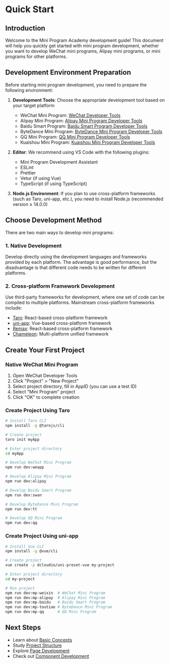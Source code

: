 # Quick Start

## Introduction

Welcome to the Mini Program Academy development guide! This document will help you quickly get started with mini program development, whether you want to develop WeChat mini programs, Alipay mini programs, or mini programs for other platforms.

## Development Environment Preparation

Before starting mini program development, you need to prepare the following environment:

1. **Development Tools**: Choose the appropriate development tool based on your target platform
   - WeChat Mini Program: [WeChat Developer Tools](https://developers.weixin.qq.com/miniprogram/dev/devtools/download.html)
   - Alipay Mini Program: [Alipay Mini Program Developer Tools](https://opendocs.alipay.com/mini/ide/download)
   - Baidu Smart Program: [Baidu Smart Program Developer Tools](https://smartprogram.baidu.com/docs/develop/devtools/history/)
   - ByteDance Mini Program: [ByteDance Mini Program Developer Tools](https://microapp.bytedance.com/docs/zh-CN/mini-app/develop/developer-instrument/download/developer-instrument-update-and-download/)
   - QQ Mini Program: [QQ Mini Program Developer Tools](https://q.qq.com/wiki/tools/devtool/)
   - Kuaishou Mini Program: [Kuaishou Mini Program Developer Tools](https://mp.kuaishou.com/docs/develop/developerTools/downloadPath.html)

2. **Editor**: We recommend using VS Code with the following plugins:
   - Mini Program Development Assistant
   - ESLint
   - Prettier
   - Vetur (if using Vue)
   - TypeScript (if using TypeScript)

3. **Node.js Environment**: If you plan to use cross-platform frameworks (such as Taro, uni-app, etc.), you need to install Node.js (recommended version ≥ 14.0.0)

## Choose Development Method

There are two main ways to develop mini programs:

### 1. Native Development

Develop directly using the development languages and frameworks provided by each platform. The advantage is good performance, but the disadvantage is that different code needs to be written for different platforms.

### 2. Cross-platform Framework Development

Use third-party frameworks for development, where one set of code can be compiled to multiple platforms. Mainstream cross-platform frameworks include:

- [Taro](../frameworks/taro.md): React-based cross-platform framework
- [uni-app](../frameworks/uni-app.md): Vue-based cross-platform framework
- [Remax](../frameworks/remax.md): React-based cross-platform framework
- [Chameleon](../frameworks/chameleon.md): Multi-platform unified framework

## Create Your First Project

### Native WeChat Mini Program

1. Open WeChat Developer Tools
2. Click "Project" > "New Project"
3. Select project directory, fill in AppID (you can use a test ID)
4. Select "Mini Program" project
5. Click "OK" to complete creation

### Create Project Using Taro

```bash
# Install Taro CLI
npm install -g @tarojs/cli

# Create project
taro init myApp

# Enter project directory
cd myApp

# Develop WeChat Mini Program
npm run dev:weapp

# Develop Alipay Mini Program
npm run dev:alipay

# Develop Baidu Smart Program
npm run dev:swan

# Develop ByteDance Mini Program
npm run dev:tt

# Develop QQ Mini Program
npm run dev:qq
```

### Create Project Using uni-app

```bash
# Install Vue CLI
npm install -g @vue/cli

# Create project
vue create -p dcloudio/uni-preset-vue my-project

# Enter project directory
cd my-project

# Run project
npm run dev:mp-weixin  # WeChat Mini Program
npm run dev:mp-alipay  # Alipay Mini Program
npm run dev:mp-baidu   # Baidu Smart Program
npm run dev:mp-toutiao # ByteDance Mini Program
npm run dev:mp-qq      # QQ Mini Program
```

## Next Steps

- Learn about [Basic Concepts](./basic-concepts.md)
- Study [Project Structure](./project-structure.md)
- Explore [Page Development](./page-development.md)
- Check out [Component Development](./component-development.md)